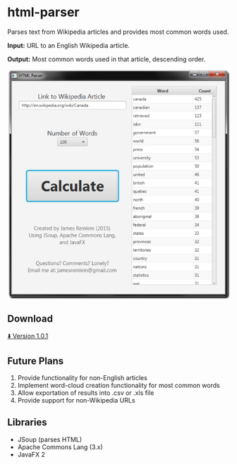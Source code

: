 # html-parser
Parses text from Wikipedia articles and provides most common words used.

**Input:** URL to an English Wikipedia article.

**Output:** Most common words used in that article, descending order.

![preview](https://raw.githubusercontent.com/jreinlein/html-parser/master/preview.png)
## Download
[:arrow_down: Version 1.0.1](https://github.com/jreinlein/html-parser/releases/download/v1.0.1/HTML.Parser.1.0.1.jar)

## Future Plans
1. Provide functionality for non-English articles
2. Implement word-cloud creation functionality for most common words
3. Allow exportation of results into .csv or .xls file
4. Provide support for non-Wikipedia URLs

## Libraries
- JSoup (parses HTML)
- Apache Commons Lang (3.x)
- JavaFX 2
